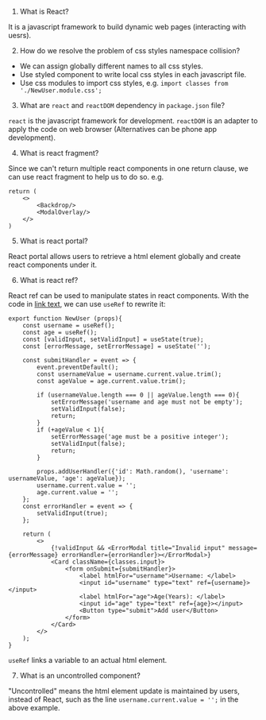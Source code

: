 1. What is React? 

It is a javascript framework to build dynamic web pages (interacting with uesrs). 

2. How do we resolve the problem of css styles namespace collision? 

- We can assign globally different names to all css styles. 
- Use styled component to write local css styles in each javascript file. 
- Use css modules to import css styles, e.g. `import classes from './NewUser.module.css';`

3. What are `react` and `reactDOM` dependency in `package.json` file? 

`react` is the javascript framework for development. `reactDOM` is an adapter to apply the code on web browser (Alternatives can be phone app development). 

4. What is react fragment? 

Since we can't return multiple react components in one return clause, we can use react fragment to help us to do so. e.g. 
```
return (
    <>
        <Backdrop/>
        <ModalOverlay/>
    </>
)
```

5. What is react portal? 

React portal allows users to retrieve a html element globally and create react components under it. 

6. What is react ref? 

React ref can be used to manipulate states in react components. With the code in [link text](./username-age-validation/src/components/NewUser.js), we can use `useRef` to rewrite it: 

```
export function NewUser (props){
    const username = useRef(); 
    const age = useRef(); 
    const [validInput, setValidInput] = useState(true); 
    const [errorMessage, setErrorMessage] = useState(''); 

    const submitHandler = event => {
        event.preventDefault();
        const usernameValue = username.current.value.trim(); 
        const ageValue = age.current.value.trim(); 

        if (usernameValue.length === 0 || ageValue.length === 0){
            setErrorMessage('username and age must not be empty'); 
            setValidInput(false); 
            return; 
        }
        if (+ageValue < 1){
            setErrorMessage('age must be a positive integer'); 
            setValidInput(false); 
            return; 
        }

        props.addUserHandler({'id': Math.random(), 'username': usernameValue, 'age': ageValue});  
        username.current.value = '';
        age.current.value = '';
    }; 
    const errorHandler = event => {
        setValidInput(true); 
    }; 

    return (
        <>
            {!validInput && <ErrorModal title="Invalid input" message={errorMessage} errorHandler={errorHandler}></ErrorModal>}
            <Card className={classes.input}>
                <form onSubmit={submitHandler}>
                    <label htmlFor="username">Username: </label>
                    <input id="username" type="text" ref={username}></input>
                    <label htmlFor="age">Age(Years): </label>
                    <input id="age" type="text" ref={age}></input>
                    <Button type="submit">Add user</Button>
                </form>
            </Card>
        </>
    ); 
}
```
`useRef` links a variable to an actual html element. 

7. What is an uncontrolled component? 

"Uncontrolled" means the html element update is maintained by users, instead of React, such as the line `username.current.value = '';` in the above example. 



